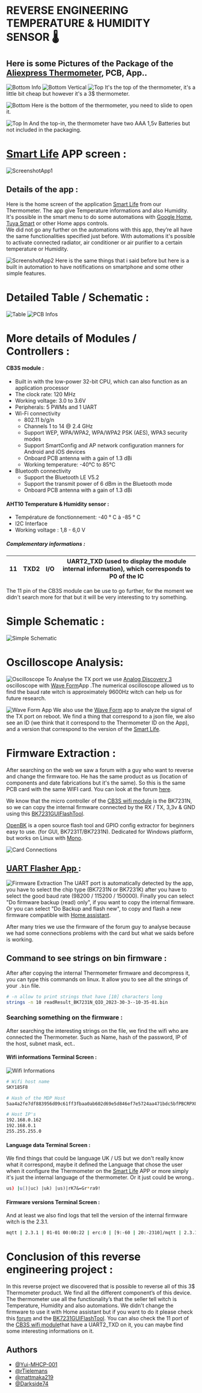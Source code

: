 # REVERSE ENGINEERING TEMPERATURE & HUMIDITY SENSOR 🌡️

## Here is some Pictures of the Package of the [Aliexpress Thermometer](https://fr.aliexpress.com/item/1005006534648116.html), PCB, App..

![Bottom Info](https://github.com/YuiByte/Thermometer-Reverse-Engineering/blob/main/img/bottomInfo.png)
![Bottom Vertical](https://github.com/YuiByte/Thermometer-Reverse-Engineering/blob/main/img/BottomVertical.png)
![Top](https://github.com/YuiByte/Thermometer-Reverse-Engineering/blob/main/img/top.png)
It's the top of the thermometer, it's a little bit cheap but however it's a 3$ thermometer.

![Bottom](https://github.com/YuiByte/Thermometer-Reverse-Engineering/blob/main/img/bottom.png)
Here is the bottom of the thermometer, you need to slide to open it.

![Top In](https://github.com/YuiByte/Thermometer-Reverse-Engineering/blob/main/img/topIN.png)
And the top-in, the thermometer have two AAA 1,5v Batteries but not included in the packaging.

# [Smart Life](https://play.google.com/store/apps/details?id=com.tuya.smartlife&hl=fr&gl=US) APP screen :
![ScreenshotApp1](https://github.com/YuiByte/Thermometer-Reverse-Engineering/blob/main/img/ScreenshotApp1.png)

## Details of the app :
Here is the home screen of the application [Smart Life](https://play.google.com/store/apps/details?id=com.tuya.smartlife&hl=fr&gl=US) from our Thermometer. The app give Temperature informations and also Humidity. It's possible in the smart menu to do some automations with [Google Home](https://play.google.com/store/apps/details?id=com.google.android.apps.chromecast.app&hl=fr&gl=US), [Tuya Smart](https://play.google.com/store/apps/details?id=com.tuya.smart&hl=fr&gl=US) or other Home apps controls.   
We did not go any further on the automations with this app, they’re all have the same functionalities specified just before. With automations it's possible to activate connected radiator, air conditioner or air purifier to a certain temperature or Humidity.

![ScreenshotApp2](https://github.com/YuiByte/Thermometer-Reverse-Engineering/blob/main/img/ScreenshotApp2.png)
Here is the same things that i said before but here is a built in automation to have notifications on smartphone and some other simple features.

# Detailed Table / Schematic : 
![Table](https://github.com/YuiByte/Thermometer-Reverse-Engineering/blob/main/img/table.png) ![PCB Infos](https://github.com/YuiByte/Thermometer-Reverse-Engineering/blob/main/img/pcb_with_info.png)

# More details of Modules / Controllers :

#### CB3S module :
- Built in with the low-power 32-bit CPU, which can also function as an application processor
- The clock rate: 120 MHz
- Working voltage: 3.0 to 3.6V
- Peripherals: 5 PWMs and 1 UART
- Wi-Fi connectivity
    - 802.11 b/g/n
    - Channels 1 to 14 @ 2.4 GHz
    - Support WEP, WPA/WPA2, WPA/WPA2 PSK (AES), WPA3 security modes
    - Support SmartConfig and AP network configuration manners for Android and iOS devices
    - Onboard PCB antenna with a gain of 1.3 dBi
    - Working temperature: -40℃ to 85℃
- Bluetooth connectivity
    - Support the Bluetooth LE V5.2
    - Support the transmit power of 6 dBm in the Bluetooth mode
    - Onboard PCB antenna with a gain of 1.3 dBi
#### AHT10 Temperature & Humidity sensor :
- Température de fonctionnement: -40 ° C à -85 ° C
- I2C Interface
- Working voltage : 1,8 - 6,0 V
##### Complementary informations :

| 11  | TXD2 | I/O | UART2_TXD (used to display the module internal information), which corresponds to P0 of the IC |
| --- | ---- | --- | ---------------------------------------------------------------------------------------------- |

The 11 pin of the CB3S module can be use to go further, for the moment we didn't search more for that but it will be very interesting to try something.

# Simple Schematic :
![Simple Schematic](https://github.com/YuiByte/Thermometer-Reverse-Engineering/blob/main/img/SimplifiedSchematic.png)

# Oscilloscope Analysis:
![Oscilloscope](https://github.com/YuiByte/Thermometer-Reverse-Engineering/blob/main/img/oscilloscope.png)
To Analyse the TX port we use [Analog Discovery 3](https://digilent.com/shop/analog-discovery-3/) oscilloscope with [Wave Form](https://digilent.com/reference/)App .The numerical oscilloscope allowed us to find the baud rate witch is approximately 9600Hz witch can help us for future research.

![Wave Form App](https://github.com/YuiByte/Thermometer-Reverse-Engineering/blob/main/img/waveformapp.png)
We also use the [Wave Form](https://digilent.com/reference/) app to analyze the signal of the TX port on reboot. We find a thing that correspond to a json file, we also see an ID (we think that it correspond to the Thermometer ID on the App), and a version that correspond to the version of the [Smart Life](https://play.google.com/store/apps/details?id=com.tuya.smartlife&hl=fr&gl=US).

# Firmware Extraction :
After searching on the web we saw a forum with a guy who want to reverse and change the firmware too. He has the same product as us (location of components and date fabrications but it's the same). So this is the same PCB card with the same WIFI card. You can look at the forum [here](https://www.elektroda.com/rtvforum/topic3968377.html).

We know that the micro controller of the [CB3S wifi module](https://developer.tuya.com/en/docs/iot/cb3s?id=Kai94mec0s076) is the BK7231N, so we can copy the internal firmware connected by the RX / TX, 3,3v & GND using this [BK7231GUIFlashTool](https://github.com/openshwprojects/BK7231GUIFlashTool?tab=readme-ov-file).

[OpenBK](https://github.com/openshwprojects/BK7231GUIFlashTool?tab=readme-ov-file) is a open source flash tool and GPIO config extractor for beginners easy to use. (for GUI, BK7231T/BK7231N). Dedicated for Windows platform, but works on Linux with [Mono](https://www.mono-project.com/).

![Card Connections](https://github.com/YuiByte/Thermometer-Reverse-Engineering/blob/main/img/CardConnections.png)

## [UART Flasher App ](https://github.com/openshwprojects/BK7231GUIFlashTool?tab=readme-ov-file) :
![Firmware Extraction](https://github.com/YuiByte/Thermometer-Reverse-Engineering/blob/main/img/FirmwareExtraction.png)
The UART port is automatically detected by the app, you have to select the chip type (BK7231N or BK7231K) after you have to select the good baud rate (98200 / 115200 / 150000). Finally you can select "Do firmware backup (read) only", if you want to copy the internal firmware. Or you can select "Do Backup and flash new", to copy and flash a new firmware compatible with [Home assistant](https://www.home-assistant.io/).

After many tries we use the firmware of the forum guy to analyse because we had some connections problems with the card but what we saids before is working.
## Command to see strings on bin firmware :
After after copying the internal Thermometer firmware and decompress it, you can type this commands on linux. It allow you to see all the strings of your ```.bin``` file.

```bash
# -n allow to print strings that have [10] characters long
strings -n 10 readResult_BK7231N_QIO_2023-30-3--10-35-01.bin
```
### Searching something on the firmware :
After searching the interesting strings on the file, we find the wifi who are connected the Thermometer. Such as Name, hash of the password, IP of the host, subnet mask, ect..

#### Wifi informations Terminal Screen :
![Wifi Informations](https://github.com/YuiByte/Thermometer-Reverse-Engineering/blob/main/img/wifi.png)

```bash
# Wifi host name
SKY185F8

# Hash of the MDP Host
5aa4a2fe7df883956d09c61ff3fbaa0ab602d69e5d846ef7e5724aa471bdc5bfPBCRPXQTVQ

# Host IP's
192.168.0.162
192.168.0.1
255.255.255.0

```
#### Language data Terminal Screen :
We find things that could be language UK / US but we don't really know what it correspond, maybe it defined the Language that chose the user when it configure the Thermometer on the [Smart Life](https://play.google.com/store/apps/details?id=com.tuya.smartlife&hl=fr&gl=US) APP or more simply it's just the internal language of the thermometer. Or it just could be wrong..

```bash
us) |u[)|uc) |uk) |us)|rK7&=Gr*ra9!
```

#### Firmware versions Terminal Screen :
And at least we also find logs that tell the version of the internal firmware witch is the 2.3.1.
```bash
mqtt | 2.3.1 | 01-01 00:00:22 | erc:0 | [9:-60 | 20:-2310]/mqtt | 2.3.1 | 01-01 00:00:60 | 10：-2307］/mqtt | 2.3.1 | 01-01 00:00:41 | erc:10 |[9：-60 | 10：-2307］/mqtt | 2.3.1 | 01-01 00:00:51 | erc:20 | [9:-61 |10:-2307]/
```

# Conclusion of this reverse engineering project :
In this reverse project we discovered that is possible to reverse all of this 3$ Thermometer product. We find all the different component’s of this device. The thermometer use all the functionality’s that the seller tell witch is Temperature, Humidity and also automations. We didn't change the firmware to use it with Home assistant but if you want to do it please check this [forum](https://www.elektroda.com/rtvforum/topic3968377.html) and the [BK7231GUIFlashTool](https://github.com/openshwprojects/BK7231GUIFlashTool?tab=readme-ov-file). You can also check the 11 port of the [CB3S wifi module](https://developer.tuya.com/en/docs/iot/cb3s?id=Kai94mec0s076)that have a UART2_TXD on it, you can maybe find some interesting informations on it.


## Authors
- [@Yui-MHCP-001](https://github.com/Yui-MHCP-001)
- [@rTielemans](https://github.com/rTielemans)
- [@mattmaka219](https://github.com/mattmaka219)
- [@Darkside74](https://github.com/Darkside74)

